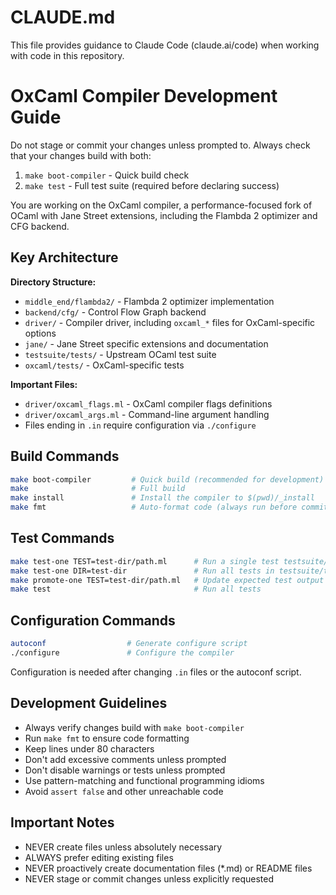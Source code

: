# CLAUDE.md

This file provides guidance to Claude Code (claude.ai/code) when working with code in this repository.

# OxCaml Compiler Development Guide

Do not stage or commit your changes unless prompted to.
Always check that your changes build with both:
1. `make boot-compiler` - Quick build check
2. `make test` - Full test suite (required before declaring success)

You are working on the OxCaml compiler, a performance-focused fork of OCaml with Jane Street extensions, including the Flambda 2 optimizer and CFG backend.

## Key Architecture

**Directory Structure:**
- `middle_end/flambda2/` - Flambda 2 optimizer implementation
- `backend/cfg/` - Control Flow Graph backend
- `driver/` - Compiler driver, including `oxcaml_*` files for OxCaml-specific options
- `jane/` - Jane Street specific extensions and documentation
- `testsuite/tests/` - Upstream OCaml test suite
- `oxcaml/tests/` - OxCaml-specific tests

**Important Files:**
- `driver/oxcaml_flags.ml` - OxCaml compiler flags definitions
- `driver/oxcaml_args.ml` - Command-line argument handling
- Files ending in `.in` require configuration via `./configure`

## Build Commands
```bash
make boot-compiler         # Quick build (recommended for development)
make                       # Full build
make install               # Install the compiler to $(pwd)/_install
make fmt                   # Auto-format code (always run before committing)
```

## Test Commands
```bash
make test-one TEST=test-dir/path.ml      # Run a single test testsuite/tests/test-dir/path.ml
make test-one DIR=test-dir               # Run all tests in testsuite/tests/test-dir
make promote-one TEST=test-dir/path.ml   # Update expected test output
make test                                # Run all tests
```

## Configuration Commands
```bash
autoconf                  # Generate configure script
./configure               # Configure the compiler
```

Configuration is needed after changing `.in` files or the autoconf script.

## Development Guidelines
- Always verify changes build with `make boot-compiler`
- Run `make fmt` to ensure code formatting
- Keep lines under 80 characters
- Don't add excessive comments unless prompted
- Don't disable warnings or tests unless prompted
- Use pattern-matching and functional programming idioms
- Avoid `assert false` and other unreachable code

## Important Notes

- NEVER create files unless absolutely necessary
- ALWAYS prefer editing existing files
- NEVER proactively create documentation files (*.md) or README files
- NEVER stage or commit changes unless explicitly requested

